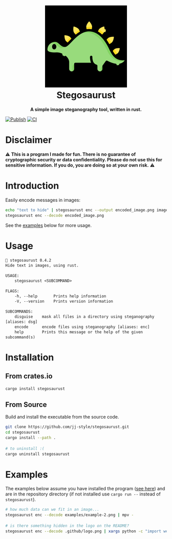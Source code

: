 <h1 align="center">
  <img src=".github/logo.png" alt="Stegosaurust" width="256" />
  <br />
  Stegosaurust
</h1>

<p align="center"><b>A simple image steganography tool, written in rust.</b></p>

[![Publish](https://github.com/jj-style/stegosaurust/actions/workflows/publish.yml/badge.svg?branch=v0.4.2)](https://github.com/jj-style/stegosaurust/actions/workflows/publish.yml)
[![CI](https://github.com/jj-style/stegosaurust/actions/workflows/ci.yml/badge.svg)](https://github.com/jj-style/stegosaurust/actions/workflows/ci.yml)

# Disclaimer
:warning: **This is a program I made for fun. There is no guarantee of cryptographic security or data confidentiality. Please do not use this for sensitive information. If you do, you are doing so at your own risk.** :warning:

# Introduction
Easily encode messages in images:
```bash
echo "text to hide" | stegosaurust enc --output encoded_image.png image.png
stegosaurust enc --decode encoded_image.png 
```
See the [examples](#examples) below for more usage. 

# Usage
```
🦕 stegosaurust 0.4.2
Hide text in images, using rust.

USAGE:
    stegosaurust <SUBCOMMAND>

FLAGS:
    -h, --help       Prints help information
    -V, --version    Prints version information

SUBCOMMANDS:
    disguise    mask all files in a directory using steganography [aliases: dsg]
    encode      encode files using steganography [aliases: enc]
    help        Prints this message or the help of the given subcommand(s)
```

# Installation
## From crates.io
```bash
cargo install stegosaurust
```

## From Source
Build and install the executable from the source code.
```bash
git clone https://github.com/jj-style/stegosaurust.git
cd stegosaurust
cargo install --path .

# to uninstall :(
cargo uninstall stegosaurust
```

# Examples
The examples below assume you have installed the program ([see here](#installation)) and are in the repository directory (if not installed use `cargo run --` instead of `stegosaurust`).

```bash
# how much data can we fit in an image...
stegosaurust enc --decode examples/example-2.png | mpv -

# is there something hidden in the logo on the README?
stegosaurust enc --decode .github/logo.png | xargs python -c "import webbrowser,sys; webbrowser.open(sys.argv[1])"
```